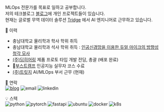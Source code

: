 MLOps  전문가를 목표로 일하고 공부합니다.  
저의 테크블로그 [블로그](https://davi06000.tistory.com/)에 개인 프로젝트들이 있습니다.  
현재는 글로벌 무역 데이터 솔루션 [Tridge](https://www.tridge.com/ko/) 에서 AI 엔지니어로 근무하고 있습니다.  

📎 이력
- 충남대학교 물리학과 학사 학위 취득  
- 충남대학교 물리학과 석사 학위 취득 : [인공신경망을 이용한 듀얼 마이크의 방향성 청각 모사](https://library.cnu.ac.kr/eds/detail/edsker_edsker.000004912766)  
- [(주)딥히어링](https://deep-hearing.ai/) 제품 프로토 타입 개발 전담, 총괄 (배포 완료)   
- 📜[부스트캠프](https://boostcamp.connect.or.kr/) 인공지능 실무자 코스 수료
- [(주)트릿지](https://www.tridge.com/) AI/MLOps 부서 근무 (현재)  

💬 연락   
[![blog](http://img.shields.io/badge/-blog-000000?style=flat-square)](https://davi06000.tistory.com/)
![email](http://img.shields.io/badge/-hyun06000@gail.com-000000?style=flat-square&logo=Gmail)
![linkedin](https://www.linkedin.com/in/sang-hyun-park-3b90912aa/)
  
  
💡 스텍  
![python](http://img.shields.io/badge/Python-000000?style=flat-square&logo=Python)
![pytorch](http://img.shields.io/badge/PyTorch-000000?style=flat-square&logo=PyTorch)
![fastapi](http://img.shields.io/badge/FastAPI-000000?style=flat-square&logo=fastapi)
![ubuntu](http://img.shields.io/badge/Ubuntu-000000?style=flat-square&logo=Ubuntu)
![docker](http://img.shields.io/badge/Docker-000000?style=flat-square&logo=Docker)
![k8s](http://img.shields.io/badge/K8s-000000?style=flat-square&logo=Kubernetes)

<!--

    (아래의 버튼을 누르시면 해당 repo로 이동합니다.)
  - 꾸준한 알고리즘 공부  
    [![algorithm](http://img.shields.io/badge/-algorithm-000000?style=flat-square)](https://github.com/hyun06000/coding_test_study_with_python)  
  - Python을 이용한 데이터 분석  
    [![titanic](http://img.shields.io/badge/-Titanic-000000?style=flat-square)](https://github.com/hyun06000/ML_Pythion_TitanicWithPandasAndTensorflow)
    [![creditcard](http://img.shields.io/badge/-CreditCard-000000?style=flat-square)](https://github.com/hyun06000/ML_Python_CreditCard)
  - Deep learing 모델 구현과 공부  
    [![ResNetTF](http://img.shields.io/badge/-ResNetTF-000000?style=flat-square)](https://github.com/hyun06000/ResNet)
    [![NumpyDL](http://img.shields.io/badge/-NumpyDL-000000?style=flat-square)](https://github.com/hyun06000/DeepLearningFromScratchWithNumpy)
    [![ResNetTorch](http://img.shields.io/badge/-ResNetTorch-000000?style=flat-square)](https://github.com/hyun06000/ResNet_PyTorch_Study)
  - MLOps  
    [![DL-serving-fastapi](http://img.shields.io/badge/-DLservingFastAPI-000000?style=flat-square)](https://github.com/hyun06000/DL_serving_fastapi)
    [![wandbTutorial](http://img.shields.io/badge/-wandbTutorial-000000?style=flat-square)](https://github.com/hyun06000/wandbTutorial)
    [![researchCI](http://img.shields.io/badge/-researchCI-000000?style=flat-square)](https://github.com/hyun06000/research-ci-tutorial)
    [![myTemplate](http://img.shields.io/badge/-myTemplate-000000?style=flat-square)](https://github.com/hyun06000/MyTorchTemplate)
    [![DL-unittest-tutorial](http://img.shields.io/badge/-DLUnittestTutorial-000000?style=flat-square)](https://github.com/hyun06000/DL-unittest-tutorial)

**hyun06000/hyun06000** is a ✨ _special_ ✨ repository because its `README.md` (this file) appears on your GitHub profile.

Here are some ideas to get you started:

- 🔭 I’m currently working on ...
- 🌱 I’m currently learning ...
- 👯 I’m looking to collaborate on ...
- 🤔 I’m looking for help with ...
- 💬 Ask me about ...
- 📫 How to reach me: ...
- 😄 Pronouns: ...
- ⚡ Fun fact: ...
-->
